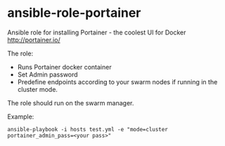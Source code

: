 ansible-role-portainer
================

Ansible role for installing Portainer - the coolest UI for Docker http://portainer.io/

The role:
- Runs Portainer docker container
- Set Admin password
- Predefine endpoints according to your swarm nodes if running in the cluster mode.

The role should run on the swarm manager.

Example:
```
ansible-playbook -i hosts test.yml -e "mode=cluster portainer_admin_pass=<your pass>"

```
